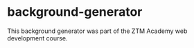 # background-generator
This background generator was part of the ZTM Academy web development course.
